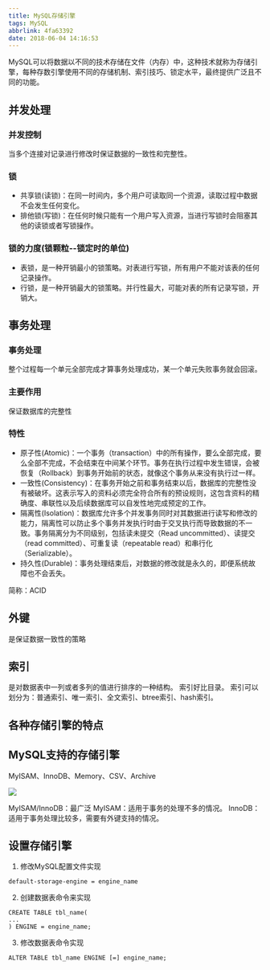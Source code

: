 ```yaml
---
title: MySQL存储引擎
tags: MySQL
abbrlink: 4fa63392
date: 2018-06-04 14:16:53
---
```




MySQL可以将数据以不同的技术存储在文件（内存）中，这种技术就称为存储引擎，每种存数引擎使用不同的存储机制、索引技巧、锁定水平，最终提供广泛且不同的功能。

## 并发处理
### 并发控制
当多个连接对记录进行修改时保证数据的一致性和完整性。

### 锁
* 共享锁(读锁)：在同一时间内，多个用户可读取同一个资源，读取过程中数据不会发生任何变化。
* 排他锁(写锁)：在任何时候只能有一个用户写入资源，当进行写锁时会阻塞其他的读锁或者写锁操作。


### 锁的力度(锁颗粒--锁定时的单位)
* 表锁，是一种开销最小的锁策略。对表进行写锁，所有用户不能对该表的任何记录操作。
* 行锁，是一种开销最大的锁策略。并行性最大，可能对表的所有记录写锁，开销大。

<!--more-->

## 事务处理
### 事务处理
整个过程每一个单元全部完成才算事务处理成功，某一个单元失败事务就会回滚。

### 主要作用
保证数据库的完整性

### 特性
* 原子性(Atomic)：一个事务（transaction）中的所有操作，要么全部完成，要么全部不完成，不会结束在中间某个环节。事务在执行过程中发生错误，会被恢复（Rollback）到事务开始前的状态，就像这个事务从来没有执行过一样。
* 一致性(Consistency)：在事务开始之前和事务结束以后，数据库的完整性没有被破坏。这表示写入的资料必须完全符合所有的预设规则，这包含资料的精确度、串联性以及后续数据库可以自发性地完成预定的工作。
* 隔离性(Isolation)：数据库允许多个并发事务同时对其数据进行读写和修改的能力，隔离性可以防止多个事务并发执行时由于交叉执行而导致数据的不一致。事务隔离分为不同级别，包括读未提交（Read uncommitted）、读提交（read committed）、可重复读（repeatable read）和串行化（Serializable）。
* 持久性(Durable)：事务处理结束后，对数据的修改就是永久的，即便系统故障也不会丢失。

简称：ACID


## 外键
是保证数据一致性的策略


## 索引
是对数据表中一列或者多列的值进行排序的一种结构。
索引好比目录。
索引可以划分为：普通索引、唯一索引、全文索引、btree索引、hash索引。


## 各种存储引擎的特点


## MySQL支持的存储引擎
MyISAM、InnoDB、Memory、CSV、Archive

![](/img/IMG56.png)

MyISAM/InnoDB：最广泛
MyISAM：适用于事务的处理不多的情况。
InnoDB：适用于事务处理比较多，需要有外键支持的情况。


## 设置存储引擎

1. 修改MySQL配置文件实现
```
default-storage-engine = engine_name
```

2. 创建数据表命令来实现
```
CREATE TABLE tbl_name(
...
) ENGINE = engine_name;
```

3. 修改数据表命令实现
```
ALTER TABLE tbl_name ENGINE [=] engine_name;
```